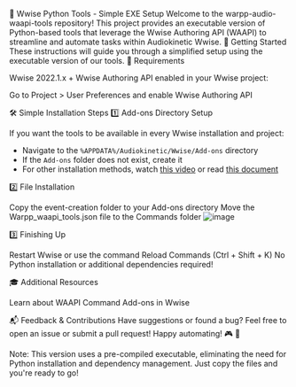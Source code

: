 🎵 Wwise Python Tools - Simple EXE Setup
Welcome to the warpp-audio-waapi-tools repository! This project provides an executable version of Python-based tools that leverage the Wwise Authoring API (WAAPI) to streamline and automate tasks within Audiokinetic Wwise.
🚀 Getting Started
These instructions will guide you through a simplified setup using the executable version of our tools.
🔧 Requirements

Wwise 2022.1.x +
Wwise Authoring API enabled in your Wwise project:

Go to Project > User Preferences and enable Wwise Authoring API



🛠 Simple Installation Steps
1️⃣ Add-ons Directory Setup

If you want the tools to be available in every Wwise installation and project:
- Navigate to the `%APPDATA%/Audiokinetic/Wwise/Add-ons` directory
- If the `Add-ons` folder does not exist, create it
- For other installation methods, watch [this video](https://youtu.be/7LpANxZD1cE?si=pCo8zNlsRYKFv5zi&t=60) or read [this document](https://www.audiokinetic.com/fr/library/edge/?source=SDK&id=defining_custom_commands.html)

2️⃣ File Installation

Copy the event-creation folder to your Add-ons directory
Move the Warpp_waapi_tools.json file to the Commands folder
![image](https://github.com/user-attachments/assets/c9dad62c-2556-486d-bea6-2c88d6f35c3d)

3️⃣ Finishing Up

Restart Wwise or use the command Reload Commands (Ctrl + Shift + K)
No Python installation or additional dependencies required!

🎓 Additional Resources

Learn about WAAPI
Command Add-ons in Wwise

📬 Feedback & Contributions
Have suggestions or found a bug? Feel free to open an issue or submit a pull request!
Happy automating! 🎮 🎵

Note: This version uses a pre-compiled executable, eliminating the need for Python installation and dependency management. Just copy the files and you're ready to go!
